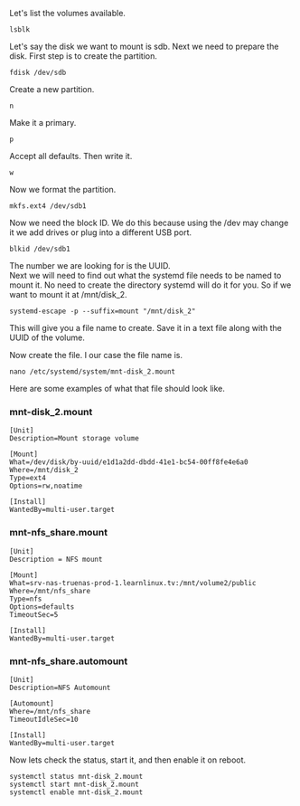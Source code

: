 Let's list the volumes available.
```
lsblk
```

Let's say the disk we want to mount is sdb.  Next we need to prepare the disk. First step is to create the partition.
```
fdisk /dev/sdb
```

Create a new partition.
```
n
```

Make it a primary.
```
p
```

Accept all defaults.  Then write it.
```
w
```

Now we format the partition.  
```
mkfs.ext4 /dev/sdb1
```

Now we need the block ID.  We do this because using the /dev may change it we add drives or plug into a different USB port.
```
blkid /dev/sdb1
```

The number we are looking for is the UUID.  
Next we will need to find out what the systemd file needs to be named to mount it.  No need to create the directory systemd will do it for you.  So if we want to mount it at /mnt/disk_2.
```
systemd-escape -p --suffix=mount "/mnt/disk_2"
```

This will give you a file name to create.  Save it in a text file along with the UUID of the volume.

Now create the file. I our case the file name is.  
```
nano /etc/systemd/system/mnt-disk_2.mount
```

Here are some examples of what that file should look like. 

### mnt-disk_2.mount

```
[Unit]
Description=Mount storage volume

[Mount]
What=/dev/disk/by-uuid/e1d1a2dd-dbdd-41e1-bc54-00ff8fe4e6a0
Where=/mnt/disk_2
Type=ext4
Options=rw,noatime

[Install]
WantedBy=multi-user.target
```

### mnt-nfs_share.mount

```
[Unit]
Description = NFS mount

[Mount]
What=srv-nas-truenas-prod-1.learnlinux.tv:/mnt/volume2/public
Where=/mnt/nfs_share
Type=nfs
Options=defaults
TimeoutSec=5

[Install]
WantedBy=multi-user.target
```

### mnt-nfs_share.automount

```
[Unit]
Description=NFS Automount

[Automount]
Where=/mnt/nfs_share
TimeoutIdleSec=10

[Install]
WantedBy=multi-user.target
```

Now lets check the status, start it, and then enable it on reboot.  
```
systemctl status mnt-disk_2.mount
systemctl start mnt-disk_2.mount
systemctl enable mnt-disk_2.mount
```

